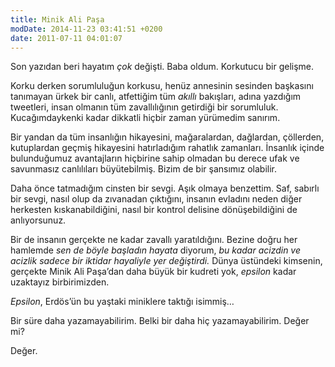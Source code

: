 ```yaml
---
title: Minik Ali Paşa 
modDate: 2014-11-23 03:41:51 +0200
date: 2011-07-11 04:01:07
---
```


Son yazıdan beri hayatım *çok* değişti. Baba oldum. Korkutucu bir
gelişme.

Korku derken sorumluluğun korkusu, henüz annesinin sesinden başkasını
tanımayan ürkek bir canlı, atfettiğim tüm *akıllı* bakışları, adına
yazdığım tweetleri, insan olmanın tüm zavallılığının getirdiği bir
sorumluluk. Kucağımdaykenki kadar dikkatli hiçbir zaman yürümedim
sanırım.

Bir yandan da tüm insanlığın hikayesini, mağaralardan, dağlardan,
çöllerden, kutuplardan geçmiş hikayesini hatırladığım rahatlık
zamanları. İnsanlık içinde bulunduğumuz avantajların hiçbirine sahip
olmadan bu derece ufak ve savunmasız canlılıları büyütebilmiş. Bizim de
bir şansımız olabilir.

Daha önce tatmadığım cinsten bir sevgi. Aşık olmaya benzettim. Saf,
sabırlı bir sevgi, nasıl olup da zıvanadan çıktığını, insanın evladını
neden diğer herkesten kıskanabildiğini, nasıl bir kontrol delisine
dönüşebildiğini de anlıyorsunuz.

Bir de insanın gerçekte ne kadar zavallı yaratıldığını. Bezine doğru her
hamlemde *sen de böyle başladın hayata* diyorum, *bu kadar acizdin ve
acizlik sadece bir iktidar hayaliyle yer değiştirdi.* Dünya üstündeki
kimsenin, gerçekte Minik Ali Paşa’dan daha büyük bir kudreti yok,
*epsilon* kadar uzaktayız birbirimizden.

*Epsilon*, Erdös’ün bu yaştaki miniklere taktığı isimmiş…

Bir süre daha yazamayabilirim. Belki bir daha hiç yazamayabilirim. Değer
mi?

Değer.

